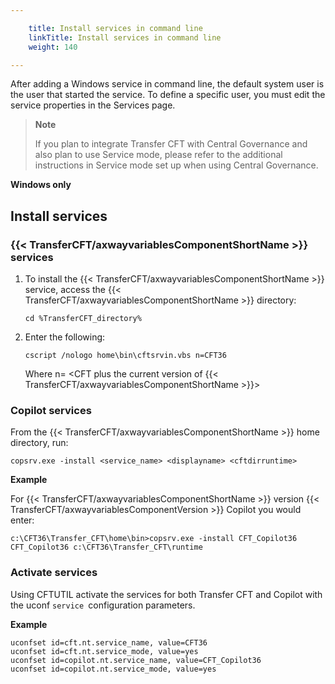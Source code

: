 ```yaml
---

    title: Install services in command line
    linkTitle: Install services in command line
    weight: 140

---
```

After adding a Windows service in command line, the default system user is the user that started the service. To define a specific user, you must edit the service properties in the Services page.

> **Note**
>
> If you plan to integrate Transfer CFT with Central Governance and also plan to use Service mode, please refer to the additional instructions in Service mode set up when using Central Governance.

****Windows only****

## Install services

### {{< TransferCFT/axwayvariablesComponentShortName  >}} services

1. To install the {{< TransferCFT/axwayvariablesComponentShortName >}} service, access the {{< TransferCFT/axwayvariablesComponentShortName >}} directory:

    `cd %TransferCFT_directory%`

1. Enter the following:

    `cscript /nologo home\bin\cftsrvin.vbs n=CFT36`

    Where <span class="italic_in_para">n</span>= &lt;CFT plus the current version of {{< TransferCFT/axwayvariablesComponentShortName >}}>

### Copilot services

From the {{< TransferCFT/axwayvariablesComponentShortName  >}} home directory, run:

`copsrv.exe -install <service_name> <displayname> <cftdirruntime>`

******Example******

For {{< TransferCFT/axwayvariablesComponentShortName  >}} version {{< TransferCFT/axwayvariablesComponentVersion  >}} Copilot you would enter:

`c:\CFT36\Transfer_CFT\home\bin>copsrv.exe -install CFT_Copilot36 CFT_Copilot36 c:\CFT36\Transfer_CFT\runtime`

### Activate services

Using CFTUTIL activate the services for both Transfer CFT and Copilot with the uconf <span class="code">`service `</span>configuration parameters.

<span class="bold_in_para">****Example****</span>

```
uconfset id=cft.nt.service_name, value=CFT36
uconfset id=cft.nt.service_mode, value=yes
uconfset id=copilot.nt.service_name, value=CFT_Copilot36
uconfset id=copilot.nt.service_mode, value=yes
```
<span id="Service"></span>

## 
